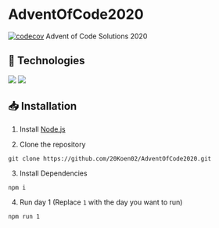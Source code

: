 # AdventOfCode2020
[![codecov](https://codecov.io/gh/20Koen02/AdventOfCode2020/branch/main/graph/badge.svg?token=YPYCp3MpEx)](https://codecov.io/gh/20Koen02/AdventOfCode2020)
Advent of Code Solutions 2020

## 🔧 Technologies
![](https://img.shields.io/badge/Code-Node.js-informational?style=flat&logo=node.js&logoColor=white&color=db4949)
![](https://img.shields.io/badge/Code-TypeScript-informational?style=flat&logo=typescript&logoColor=white&color=db4949)

## 📥 Installation
1. Install [Node.js](https://nodejs.org/en/download/)

2. Clone the repository
```
git clone https://github.com/20Koen02/AdventOfCode2020.git
```

3. Install Dependencies
```
npm i
```

4. Run day 1 (Replace `1` with the day you want to run)
```
npm run 1
```
